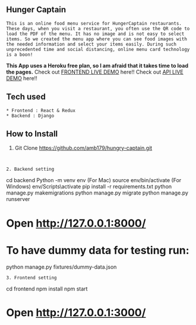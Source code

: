 ## Hunger Captain

```
This is an online food menu service for HungerCaptain restaurants. These days, when you visit a restaurant, you often use the QR code to load the PDF of the menu. It has no image and is not easy to select items. So we created the menu app where you can see food images with the needed information and select your items easily. During such unprecedented time and social distancing, online menu card technology is a boon!

```
**This App uses a Heroku free plan, so I am afraid that it takes time to load the pages.**
Check out [FRONTEND LIVE DEMO](https://frontend-hc.herokuapp.com/) here!!
Check out [API LIVE DEMO](https://backend-hc.herokuapp.com/) here!!

## Tech used

```
* Frontend : React & Redux
* Backend : Django
```

## How to Install

1. Git Clone https://github.com/amb179/hungry-captain.git

```


2. Backend setting
```

cd backend
Python -m venv env
(For Mac) source env/bin/activate
(For Windows) env/Scripts\activate
pip install -r requirements.txt
python manage.py makemigrations
python manage.py migrate
python manage.py runserver

# Open http://127.0.0.1:8000/

# To have dummy data for testing run:

python manage.py fixtures/dummy-data.json

```
3. Frontend setting
```

cd frontend
npm install
npm start

# Open http://127.0.0.1:3000/

```
```
